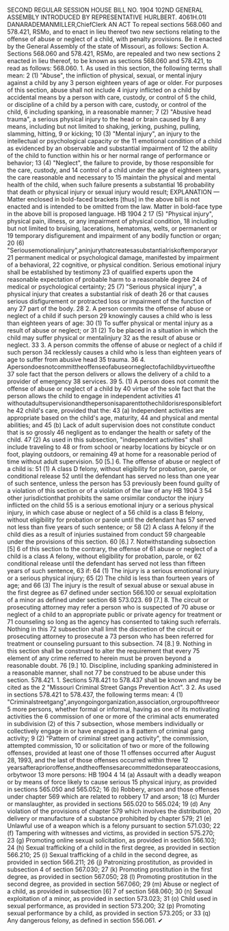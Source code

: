 SECOND REGULAR SESSION
HOUSE BILL NO. 1904
102ND GENERAL ASSEMBLY
INTRODUCED BY REPRESENTATIVE HURLBERT.
4061H.01I DANARADEMANMILLER,ChiefClerk
AN ACT
To repeal sections 568.060 and 578.421, RSMo, and to enact in lieu thereof two new sections
relating to the offense of abuse or neglect of a child, with penalty provisions.
Be it enacted by the General Assembly of the state of Missouri, as follows:
Section A. Sections 568.060 and 578.421, RSMo, are repealed and two new sections
2 enacted in lieu thereof, to be known as sections 568.060 and 578.421, to read as follows:
568.060. 1. As used in this section, the following terms shall mean:
2 (1) "Abuse", the infliction of physical, sexual, or mental injury against a child by any
3 person eighteen years of age or older. For purposes of this section, abuse shall not include
4 injury inflicted on a child by accidental means by a person with care, custody, or control of
5 the child, or discipline of a child by a person with care, custody, or control of the child,
6 including spanking, in a reasonable manner;
7 (2) "Abusive head trauma", a serious physical injury to the head or brain caused by
8 any means, including but not limited to shaking, jerking, pushing, pulling, slamming, hitting,
9 or kicking;
10 (3) "Mental injury", an injury to the intellectual or psychological capacity or the
11 emotional condition of a child as evidenced by an observable and substantial impairment of
12 the ability of the child to function within his or her normal range of performance or behavior;
13 (4) "Neglect", the failure to provide, by those responsible for the care, custody, and
14 control of a child under the age of eighteen years, the care reasonable and necessary to
15 maintain the physical and mental health of the child, when such failure presents a substantial
16 probability that death or physical injury or sexual injury would result;
EXPLANATION — Matter enclosed in bold-faced brackets [thus] in the above bill is not enacted and is
intended to be omitted from the law. Matter in bold-face type in the above bill is proposed language.
HB 1904 2
17 (5) "Physical injury", physical pain, illness, or any impairment of physical condition,
18 including but not limited to bruising, lacerations, hematomas, welts, or permanent or
19 temporary disfigurement and impairment of any bodily function or organ;
20 (6) "Seriousemotionalinjury",aninjurythatcreatesasubstantialriskoftemporaryor
21 permanent medical or psychological damage, manifested by impairment of a behavioral,
22 cognitive, or physical condition. Serious emotional injury shall be established by testimony
23 of qualified experts upon the reasonable expectation of probable harm to a reasonable degree
24 of medical or psychological certainty;
25 (7) "Serious physical injury", a physical injury that creates a substantial risk of death
26 or that causes serious disfigurement or protracted loss or impairment of the function of any
27 part of the body.
28 2. A person commits the offense of abuse or neglect of a child if such person
29 knowingly causes a child who is less than eighteen years of age:
30 (1) To suffer physical or mental injury as a result of abuse or neglect; or
31 (2) To be placed in a situation in which the child may suffer physical or mentalinjury
32 as the result of abuse or neglect.
33 3. A person commits the offense of abuse or neglect of a child if such person
34 recklessly causes a child who is less than eighteen years of age to suffer from abusive head
35 trauma.
36 4. Apersondoesnotcommittheoffenseofabuseorneglectofachildbyvirtueofthe
37 sole fact that the person delivers or allows the delivery of a child to a provider of emergency
38 services.
39 5. (1) A person does not commit the offense of abuse or neglect of a child by
40 virtue of the sole fact that the person allows the child to engage in independent activities
41 withoutadultsupervisionandthepersonisaparenttothechildorisresponsibleforthe
42 child's care, provided that the:
43 (a) Independent activities are appropriate based on the child's age, maturity,
44 and physical and mental abilities; and
45 (b) Lack of adult supervision does not constitute conduct that is so grossly
46 negligent as to endanger the health or safety of the child.
47 (2) As used in this subsection, "independent activities" shall include traveling to
48 or from school or nearby locations by bicycle or on foot, playing outdoors, or remaining
49 at home for a reasonable period of time without adult supervision.
50 [5.] 6. The offense of abuse or neglect of a child is:
51 (1) A class D felony, without eligibility for probation, parole, or conditional release
52 until the defendant has served no less than one year of such sentence, unless the person has
53 previously been found guilty of a violation of this section or of a violation of the law of any
HB 1904 3
54 other jurisdictionthat prohibits the same orsimilar conductor the injury inflicted on the child
55 is a serious emotional injury or a serious physical injury, in which case abuse or neglect of a
56 child is a class B felony, without eligibility for probation or parole until the defendant has
57 served not less than five years of such sentence; or
58 (2) A class A felony if the child dies as a result of injuries sustained from conduct
59 chargeable under the provisions of this section.
60 [6.] 7. Notwithstanding subsection [5] 6 of this section to the contrary, the offense of
61 abuse or neglect of a child is a class A felony, without eligibility for probation, parole, or
62 conditional release until the defendant has served not less than fifteen years of such sentence,
63 if:
64 (1) The injury is a serious emotional injury or a serious physical injury;
65 (2) The child is less than fourteen years of age; and
66 (3) The injury is the result of sexual abuse or sexual abuse in the first degree as
67 defined under section 566.100 or sexual exploitation of a minor as defined under section
68 573.023.
69 [7.] 8. The circuit or prosecuting attorney may refer a person who is suspected of
70 abuse or neglect of a child to an appropriate public or private agency for treatment or
71 counseling so long as the agency has consented to taking such referrals. Nothing in this
72 subsection shall limit the discretion of the circuit or prosecuting attorney to prosecute a
73 person who has been referred for treatment or counseling pursuant to this subsection.
74 [8.] 9. Nothing in this section shall be construed to alter the requirement that every
75 element of any crime referred to herein must be proven beyond a reasonable doubt.
76 [9.] 10. Discipline, including spanking administered in a reasonable manner, shall not
77 be construed to be abuse under this section.
578.421. 1. Sections 578.421 to 578.437 shall be known and may be cited as the
2 "Missouri Criminal Street Gangs Prevention Act".
3 2. As used in sections 578.421 to 578.437, the following terms mean:
4 (1) "Criminalstreetgang",anyongoingorganization,association,orgroupofthreeor
5 more persons, whether formal or informal, having as one of its motivating activities the
6 commission of one or more of the criminal acts enumerated in subdivision (2) of this
7 subsection, whose members individually or collectively engage in or have engaged in a
8 pattern of criminal gang activity;
9 (2) "Pattern of criminal street gang activity", the commission, attempted commission,
10 or solicitation of two or more of the following offenses, provided at least one of those
11 offenses occurred after August 28, 1993, and the last of those offenses occurred within three
12 yearsafteraprioroffense,andtheoffensesarecommittedonseparateoccasions,orbytwoor
13 more persons:
HB 1904 4
14 (a) Assault with a deadly weapon or by means of force likely to cause serious
15 physical injury, as provided in sections 565.050 and 565.052;
16 (b) Robbery, arson and those offenses under chapter 569 which are related to robbery
17 and arson;
18 (c) Murder or manslaughter, as provided in sections 565.020 to 565.024;
19 (d) Any violation of the provisions of chapter 579 which involves the distribution,
20 delivery or manufacture of a substance prohibited by chapter 579;
21 (e) Unlawful use of a weapon which is a felony pursuant to section 571.030;
22 (f) Tampering with witnesses and victims, as provided in section 575.270;
23 (g) Promoting online sexual solicitation, as provided in section 566.103;
24 (h) Sexual trafficking of a child in the first degree, as provided in section 566.210;
25 (i) Sexual trafficking of a child in the second degree, as provided in section 566.211;
26 (j) Patronizing prostitution, as provided in subsection 4 of section 567.030;
27 (k) Promoting prostitution in the first degree, as provided in section 567.050;
28 (l) Promoting prostitution in the second degree, as provided in section 567.060;
29 (m) Abuse or neglect of a child, as provided in subsection [6] 7 of section 568.060;
30 (n) Sexual exploitation of a minor, as provided in section 573.023;
31 (o) Child used in sexual performance, as provided in section 573.200;
32 (p) Promoting sexual performance by a child, as provided in section 573.205; or
33 (q) Any dangerous felony, as defined in section 556.061.
✔